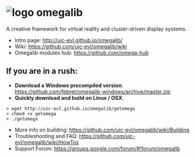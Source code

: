 ![logo](https://code.google.com/p/omegalib/logo?cct=1370642046) omegalib
========
A creative framework for virtual reality and cluster-driven display systems.

- Intro page: http://uic-evl.github.io/omegalib/
- Wiki: https://github.com/uic-evl/omegalib/wiki
- Omegalib modules hub: https://github.com/omega-hub

## If you are in a rush:
- **Download a Windows precompiled version**: https://github.com/febret/omegalib-windows/archive/master.zip
- **Quickly download and build on Linux / OSX**:
```
> wget http://uic-evl.github.io/omegalib/getomega
> chmod +x getomega
> ./getomega
```

- More info on building: https://github.com/uic-evl/omegalib/wiki/Building
- Troubleshooting and FAQ: https://github.com/uic-evl/omegalib/wiki/HowTos
- Support Forum: https://groups.google.com/forum/#!forum/omegalib
